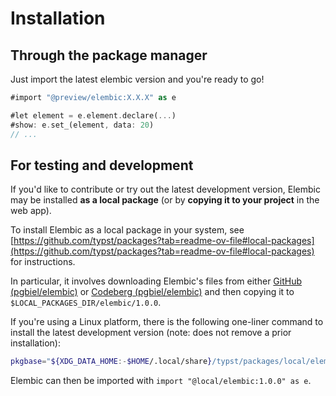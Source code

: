 # Installation

## Through the package manager

Just import the latest elembic version and you're ready to go!

```rs
#import "@preview/elembic:X.X.X" as e

#let element = e.element.declare(...)
#show: e.set_(element, data: 20)
// ...
```

## For testing and development

If you'd like to contribute or try out the latest development version, Elembic may be installed **as a local package** (or by **copying it to your project** in the web app).

To install Elembic as a local package in your system, see [https://github.com/typst/packages?tab=readme-ov-file#local-packages](https://github.com/typst/packages?tab=readme-ov-file#local-packages) for instructions.

In particular, it involves downloading Elembic's files from either [GitHub (pgbiel/elembic)](https://github.com/PgBiel/elembic) or [Codeberg (pgbiel/elembic)](https://codeberg.org/PgBiel/elembic) and then copying it to `$LOCAL_PACKAGES_DIR/elembic/1.0.0`.

If you're using a Linux platform, there is the following one-liner command to install the latest development version (note: does not remove a prior installation):

```sh
pkgbase="${XDG_DATA_HOME:-$HOME/.local/share}/typst/packages/local/elembic" && mkdir -p "$pkgbase/1.0.0" && curl -L https://github.com/PgBiel/elembic/archive/main.tar.gz | tar xz --strip-components=1 --directory="$pkgbase/1.0.0"
```

Elembic can then be imported with `import "@local/elembic:1.0.0" as e`.
